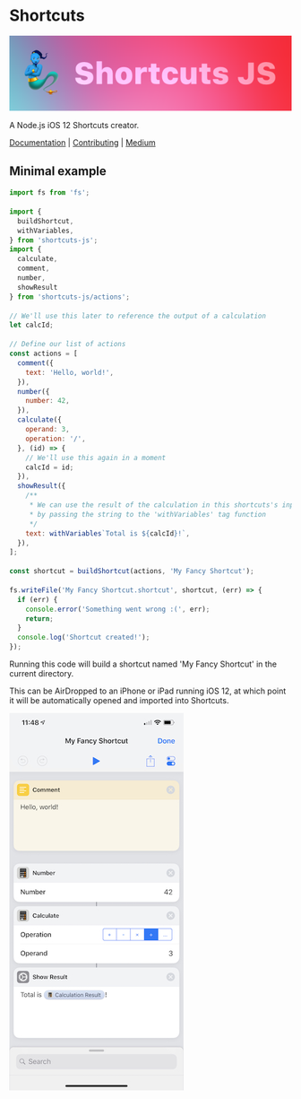 # Shortcuts

![Shortcuts JS Logo](./assets/logo.png)

A Node.js iOS 12 Shortcuts creator.

[Documentation](https://shortcuts.fun/module-actions.html) | [Contributing](https://github.com/joshfarrant/shortcuts-js/blob/master/CONTRIBUTING.md) | [Medium](https://medium.com/@JoshFarrant/creating-ios-12-shortcuts-with-javascript-and-shortcuts-js-942420ca9904)

## Minimal example

```js
import fs from 'fs';

import {
  buildShortcut,
  withVariables,
} from 'shortcuts-js';
import {
  calculate,
  comment,
  number,
  showResult
} from 'shortcuts-js/actions';

// We'll use this later to reference the output of a calculation
let calcId;

// Define our list of actions
const actions = [
  comment({
    text: 'Hello, world!',
  }),
  number({
    number: 42,
  }),
  calculate({
    operand: 3,
    operation: '/',
  }, (id) => {
    // We'll use this again in a moment
    calcId = id;
  }),
  showResult({
    /**
     * We can use the result of the calculation in this shortcuts's input
     * by passing the string to the 'withVariables' tag function
     */
    text: withVariables`Total is ${calcId}!`,
  }),
];

const shortcut = buildShortcut(actions, 'My Fancy Shortcut');

fs.writeFile('My Fancy Shortcut.shortcut', shortcut, (err) => {
  if (err) {
    console.error('Something went wrong :(', err);
    return;
  }
  console.log('Shortcut created!');
});
```

Running this code will build a shortcut named 'My Fancy Shortcut' in the current directory.

This can be AirDropped to an iPhone or iPad running iOS 12, at which point it will be automatically opened and imported into Shortcuts.

![Shortcut Image](./assets/demo-shortcut.jpeg)
